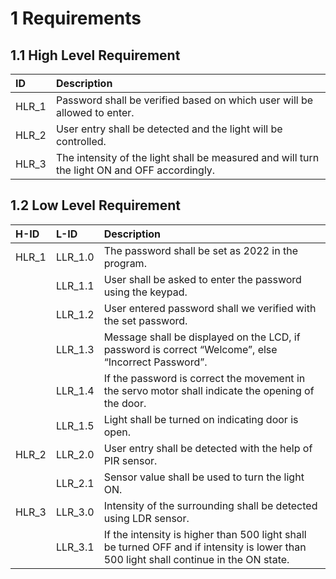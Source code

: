 # 1	Requirements
## 1.1	High Level Requirement

|ID|	Description|
|:-|:-|
|HLR_1|	Password shall be verified based on which user will be allowed to enter.|
|HLR_2|User entry shall be detected and the light will be controlled. |
|HLR_3|	The intensity of the light shall be measured and will turn the light ON and OFF accordingly.|



## 1.2 Low Level Requirement
|H-ID|	L-ID|	Description|
|:-|:-|:-|
|HLR_1	|LLR_1.0|	The password shall be set as 2022 in the program.|
|	|LLR_1.1|User shall be asked to enter the password using the keypad.|
|	|LLR_1.2|	User entered password shall we verified with the set password.|
|	|LLR_1.3|	Message shall be displayed on the LCD, if password is correct “Welcome”, else “Incorrect Password”. |   
|	|LLR_1.4|	If the password is correct the movement in the servo motor shall indicate the opening of the door.|
| |LLR_1.5|Light shall be turned on indicating door is open.|
|HLR_2	|LLR_2.0|	User entry shall be detected with the help of PIR sensor.|
|	|LLR_2.1|	Sensor value shall be used to turn the light ON.|
|HLR_3	|LLR_3.0|	Intensity of the surrounding shall be detected using LDR sensor.|
|	|LLR_3.1|	If the intensity is higher than 500 light shall be turned OFF and if intensity is lower than 500 light shall continue in the ON state.|
